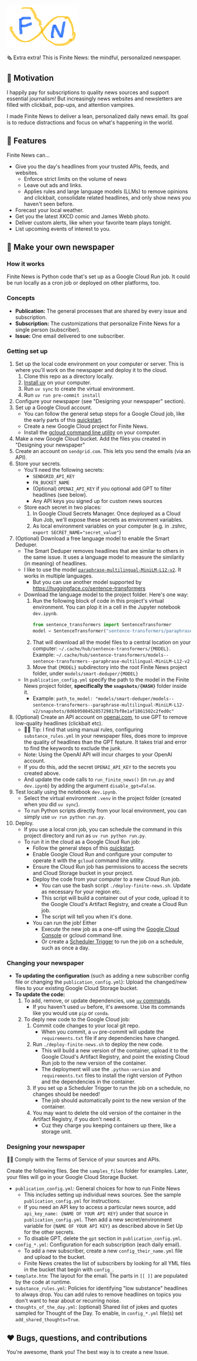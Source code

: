 <img src="assets/fn_logo.jpeg" alt="Finite News Logo">
  
🗞️ Extra extra! This is Finite News: the mindful, personalized newspaper.   
  
## 🤔 Motivation
I happily pay for subscriptions to quality news sources and support essential journalism! But increasingly news websites and newsletters are filled with clickbait, pop-ups, and attention vampires.
  
I made Finite News to deliver a lean, personalized daily news email. Its goal is to reduce distractions and focus on what's happening in the world.
  
## 👀 Features
Finite News can...
 - Give you the day's headlines from your trusted APIs, feeds, and websites.
     - Enforce strict limits on the volume of news
     - Leave out ads and links.
     - Applies rules and large language models (LLMs) to remove opinions and clickbait, consolidate related headlines, and only show news you haven't seen before.
 - Forecast your local weather.
 - Get you the latest XKCD comic and James Webb photo.
 - Deliver custom alerts, like when your favorite team plays tonight.
 - List upcoming events of interest to you.
  
## 📰 Make your own newspaper
### How it works
Finite News is Python code that's set up as a Google Cloud Run job. It could be run locally as a cron job or deployed on other platforms, too.
  
### Concepts
- **Publication:** The general processes that are shared by every issue and subscription.
- **Subscription:** The customizations that personalize Finite News for a single person (subscriber).
- **Issue:** One email delivered to one subscriber.
  
### Getting set up
1. Set up the local code environment on your computer or server. This is where you'll work on the newspaper and deploy it to the cloud.
    1. Clone this repo as a directory locally.
    2. [Install uv](https://docs.astral.sh/uv/getting-started/installation/) on your computer.
    3. Run `uv sync` to create the virtual environment.
    4. Run `uv run pre-commit install`
2. Configure your newspaper (see "Designing your newspaper" section).
3. Set up a Google Cloud account. 
    - You can follow the general setup steps for a Google Cloud job, like the early parts of this [quickstart](https://cloud.google.com/run/docs/quickstarts/jobs/build-create-python).
    - Create a new Google Cloud project for Finite News.
    - Install the [gcloud command line utility](https://cloud.google.com/sdk/docs/install) on your computer.
4. Make a new Google Cloud bucket. Add the files you created in "Designing your newspaper"
5. Create an account on `sendgrid.com`. This lets you send the emails (via an API).
6. Store your secrets. 
    - You'll need the following secrets:
        - `SENDGRID_API_KEY`
        - `FN_BUCKET_NAME`
        - (Optional) `OPENAI_API_KEY` if you optional add GPT to filter headlines (see below).
        - Any API keys you signed up for custom news sources
    - Store each secret in two places:
        1. In Google Cloud Secrets Manager. Once deployed as a Cloud Run Job, we'll expose these secrets as environment variables.
        2. As local environment variables on your computer (e.g. in .zshrc, `export SECRET_NAME="secret_value"`)
7. (Optional) Download a free language model to enable the Smart Deduper. 
    - The Smart Deduper removes headlines that are similar to others in the same issue. It uses a language model to measure the similarity (in meaning) of headlines. 
    - I like to use the model [`paraphrase-multilingual-MiniLM-L12-v2`](https://huggingface.co/sentence-transformers/paraphrase-multilingual-MiniLM-L12-v2). It works in multiple languages.
        - But you can use another model supported by https://huggingface.co/sentence-transformers
    - Download the language model to the project folder. Here's one way:
        1. Run the following block of code in this project's virtual environment. You can plop it in a cell in the Jupyter notebook `dev.ipynb`.
            ```python
            from sentence_transformers import SentenceTransformer
            model = SentenceTransformer("sentence-transformers/paraphrase-multilingual-MiniLM-L12-v2")
            ```
        2. That will download all the model files to a central location on your computer: `~/.cache/hub/sentence-transformers/{MODEL}`. Example: `~/.cache/hub/sentence-transformers/models--sentence-transformers--paraphrase-multilingual-MiniLM-L12-v2`
        3. Move that `{MODEL}` subdirectory into the root Finite News project folder, under `models/smart-deduper/{MODEL}`
    - In `publication_config.yml` specify the path to the model in the Finite News project folder, **specifically the `snapshots/{HASH}`** folder inside it. 
        - Example: `path_to_model: "models/smart-deduper/models--sentence-transformers--paraphrase-multilingual-MiniLM-L12-v2/snapshots/8d6b950845285729817bf8e1af1861502c2fed0c"`
8. (Optional) Create an API account on [openai.com](www.openai.com), to use GPT to remove low-quality headlines (clickbait etc).
    - 💁‍♂️ Tip: I find that using manual rules, configuring `substance_rules.yml` in your newspaper files, does more to improve the quality of headlines than the GPT feature. It takes trial and error to find the keywords to exclude the junk. 
    - Note: Using the OpenAI API will incur charges to your OpenAI account.
    - If you do this, add the secret `OPENAI_API_KEY` to the secrets you created above.
    - And update the code calls to `run_finite_news()` (in `run.py` and `dev.ipynb`) by adding the argument `disable_gpt=False`.
9. Test locally using the notebook `dev.ipynb`.
    - Select the virtual environment `.venv` in the project folder (created when you did `uv sync`). 
    - To run Python scripts directly from your local environment, you can simply use `uv run python run.py`.
10. Deploy.
    - If you use a local cron job, you can schedule the command in this project directory and run as `uv run python run.py`.
    - To run it in the cloud as a Google Cloud Run job:
        - Follow the general steps of this [quickstart](https://cloud.google.com/run/docs/quickstarts/jobs/build-create-python). 
        - Enable Google Cloud Run and configure your computer to operate it with the `gcloud` command line utility. 
        - Ensure the Cloud Run job has permissions to access the secrets and Cloud Storage bucket in your project.
        - Deploy the code from your computer to a new Cloud Run job. 
            - You can use the bash script `./deploy-finite-news.sh`. Update as necessary for your region etc. 
            - This script will build a container out of your code, upload it to the Google Cloud's Artifact Registry, and create a Cloud Run job.
            - The script will tell you when it's done.
        - You can run the job! Either
            - Execute the new job as a one-off using the [Google Cloud Console](https://console.cloud.google.com/run/jobs) or gcloud command line.
            - Or create a [Scheduler Trigger](https://console.cloud.google.com/run/jobs) to run the job on a schedule, such as once a day.
### Changing your newspaper
* **To updating the configuration** (such as adding a new subscriber config file or changing the `publication_config.yml`): Upload the changed/new files to your existing Google Cloud Storage bucket.
* **To update the code:**
    1. To add, remove, or update dependencies, use [`uv` commands](https://docs.astral.sh/uv). 
        - If you haven't used `uv` before, it's awesome. Use its commands like you would use `pip` or `conda`. 
    2. To deply new code to the Google Cloud job:
        1. Commit code changes to your local git repo.
            - When you commit, a `uv` pre-commit will update the `requirements.txt` file if any dependencies have changed. 
        2. Run `./deploy-finite-news.sh` to deploy the new code. 
            - This will build a new version of the container, upload it to the Google Cloud's Artifact Registry, and point the existing Cloud Run job to the new version of the container.
            - The deployment will use the `.python-version` and `requirements.txt` files to install the right version of Python and the dependencies in the container.
        3. If you set up a Scheduler Trigger to run the job on a schedule, no changes should be needed! 
            - The job should automatically point to the new version of the container.
        4. You may want to delete the old version of the container in the Artifact Registry, if you don't need it. 
            - Cuz they charge you keeping containers up there, like a storage unit.
  
### Designing your newspaper
🚨🚨 Comply with the Terms of Service of your sources and APIs.  
  
Create the following files. See the `samples_files` folder for examples. Later, your files will go in your Google Cloud Storage Bucket.
- `publication_config.yml`: General choices for how to run Finite News
    - This includes setting up individual news sources. See the sample `publication_config.yml` for instructions.
    - If you need an API key to access a particular news source, add `api_key_name: {NAME OF YOUR API KEY}` under that source in `publication_config.yml`. Then add a new secret/environment variable for `{NAME OF YOUR API KEY}` as described above in Set Up for the other secrets.
    - To disable GPT, delete the `gpt` section in `publication_config.yml`.
- `config_*.yml`: Configuration for each subscription (each daily email). 
    - To add a new subscriber, create a new `config_their_name.yml` file and upload to the bucket. 
    - Finite News creates the list of subscribers by looking for all YML files in the bucket that begin with `config_`.
- `template.htm`: The layout for the email. The parts in `[[ ]]` are populated by the code at runtime.
- `substance_rules.yml`: Policies for identifying "low substance" headlines to always drop. You can add rules to remove headlines on topics you don't want to hear about or recurring noise. 
- `thoughts_of_the_day.yml`: (optional) Shared list of jokes and quotes sampled for Thought of the Day. To enable, in `config_*.yml` file(s) set `add_shared_thoughts=True`.
  
## ❤️ Bugs, questions, and contributions
You're awesome, thank you! The best way is to create a new Issue.
